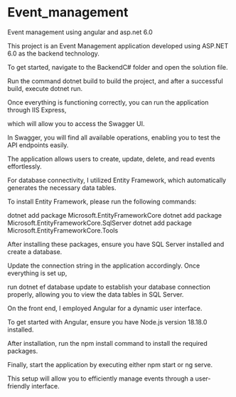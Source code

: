 # Event_management
Event management using angular and asp.net 6.0

This project is an Event Management application developed using ASP.NET 6.0 as the backend technology.

To get started, navigate to the BackendC# folder and open the solution file.

Run the command dotnet build to build the project, and after a successful build, execute dotnet run. 

Once everything is functioning correctly, you can run the application through IIS Express, 

which will allow you to access the Swagger UI. 

In Swagger, you will find all available operations, enabling you to test the API endpoints easily.

The application allows users to create, update, delete, and read events effortlessly. 

For database connectivity, I utilized Entity Framework, which automatically generates the necessary data tables.

To install Entity Framework, please run the following commands:

dotnet add package Microsoft.EntityFrameworkCore
dotnet add package Microsoft.EntityFrameworkCore.SqlServer
dotnet add package Microsoft.EntityFrameworkCore.Tools

After installing these packages, ensure you have SQL Server installed and create a database.

Update the connection string in the application accordingly. Once everything is set up, 

run dotnet ef database update to establish your database connection properly, allowing you to view the data tables in SQL Server.

On the front end, I employed Angular for a dynamic user interface. 

To get started with Angular, ensure you have Node.js version 18.18.0 installed. 

After installation, run the npm install command to install the required packages. 

Finally, start the application by executing either npm start or ng serve. 

This setup will allow you to efficiently manage events through a user-friendly interface.